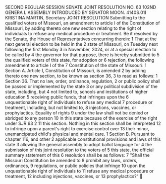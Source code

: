 SECOND REGULAR SESSION
SENATE JOINT RESOLUTION NO. 63
102ND GENERA L ASSEMBLY
INTRODUCED BY SENATOR MOON.
4140S.01I KRISTINA MARTIN, Secretary
JOINT RESOLUTION
Submitting to the qualified voters of Missouri, an amendment to article I of the Constitution of
Missouri, by adding thereto one new section relating to the right of individuals to refuse
any medical procedure or treatment.
Be it resolved by the Senate, the House of Representatives concurring therein:
1 That at the next general election to be held in the
2 state of Missouri, on Tuesday next following the first Monday
3 in November, 2024, or at a special election to be called by
4 the governor for that purpose, there is hereby submitted to
5 the qualified voters of this state, for adoption or
6 rejection, the following amendment to article I of the
7 Constitution of the state of Missouri:
1 Section A. Article I, Constitution of Missouri, is amended
2 by adding thereto one new section, to be known as section 36,
3 to read as follows:
1 Section 36. That no law, order, ordinance, regulation,
2 or public policy shall be passed or implemented by the state
3 or any political subdivision of the state, including, but
4 not limited to, schools and institutions of higher education
5 receiving public funds, that infringes upon the
6 unquestionable right of individuals to refuse any medical
7 procedure or treatment, including, but not limited to,
8 injections, vaccines, or prophylactics. Equality of rights
9 under the law shall not be denied or abridged to any person
10 in this state because of the exercise of the right under
SJR 63 2
11 this section. Nothing in this section shall be interpreted
12 to infringe upon a parent's right to exercise control over
13 their minor, unemancipated child's physical and mental care.
1 Section B. Pursuant to chapter 116, and other
2 applicable constitutional provisions and laws of this state
3 allowing the general assembly to adopt ballot language for
4 the submission of this joint resolution to the voters of
5 this state, the official summary statement of this
6 resolution shall be as follows:
7 "Shall the Missouri Constitution be amended to
8 prohibit any laws, orders, ordinances,
9 regulations, or public policies that infringe
10 upon the unquestionable right of individuals to
11 refuse any medical procedure or treatment,
12 including injections, vaccines, or
13 prophylactics?"
